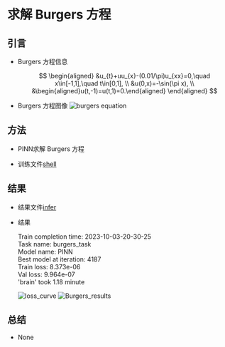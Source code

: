 # 求解 Burgers 方程


## 引言

- Burgers 方程信息
  
  $$ 
  \begin{aligned}
  &u_{t}+uu_{x}-(0.01/\pi)u_{xx}=0,\quad x\in[-1,1],\quad t\in[0,1], \\
  &u(0,x)=-\sin(\pi x), \\
  &\begin{aligned}u(t,-1)=u(t,1)=0.\end{aligned}
  \end{aligned}
  $$

- Burgers 方程图像
  ![burgers equation](figures/Burgers_CT_inference.png)

## 方法

- PINN求解 Burgers 方程

- 训练文件[shell](run.sh)
    
## 结果

- 结果文件[infer](analysis/infer.ipynb)
- 结果

    Train completion time: 2023-10-03-20-30-25 \
    Task name: burgers_task \
    Model name: PINN \
    Best model at iteration: 4187 \
    Train loss: 8.373e-06 \
    Val loss: 9.964e-07 \
    'brain' took 1.18 minute 

    ![loss_curve](figures/loss_curve.png)
    ![Burgers_results](figures/Burgers_results.png)

## 总结

- None
